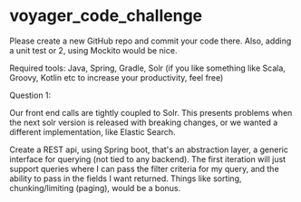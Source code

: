 # voyager_code_challenge

Please create a new GitHub repo
and commit your code there. Also, adding a unit test or 2, using Mockito
would be nice.

Required tools: Java, Spring, Gradle, Solr (if you like something like Scala,
Groovy, Kotlin etc to increase your productivity, feel free)

Question 1:

Our front end calls are tightly coupled to Solr. This presents problems
when the next solr version is released with breaking changes, or we
wanted a different implementation, like Elastic Search.

Create a REST api, using Spring boot, that's an abstraction layer, a
generic interface for querying (not tied to any backend). The first iteration
will just support queries where I can pass the filter criteria for my query,
and the ability to pass in the fields I want returned. Things like sorting,
chunking/limiting (paging), would be a bonus.
